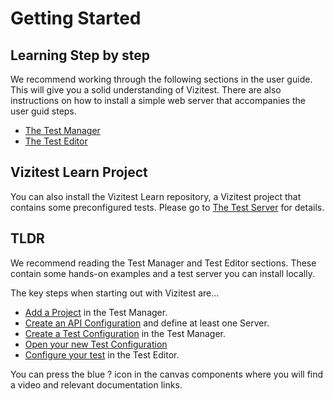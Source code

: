 # Getting Started

## Learning Step by step
We recommend working through the following sections in the user guide. This will give you a solid understanding of Vizitest. There are also instructions on how to install a simple web server that accompanies the user guid steps.

- [The Test Manager](Test-Manager.md)
- [The Test Editor](Test-Editor.md)

## Vizitest Learn Project
You can also install the Vizitest Learn repository, a Vizitest project that contains some preconfigured tests. Please go to [The Test Server](The-Test-Server.md) for details.

## TLDR
We recommend reading the Test Manager and Test Editor sections. These contain some hands-on examples and a test server you can install locally.

The key steps when starting out with Vizitest are...

- [Add a Project](Add-new-project.md) in the Test Manager.
- [Create an API Configuration](API-Configurations.md) and define at least one Server.
- [Create a Test Configuration](Adding-a-test-configuration.md) in the Test Manager.
- [Open your new Test Configuration](Edit-a-test-configuration.md)
- [Configure your test](Test-Editor.md) in the Test Editor.

You can press the blue ? icon in the canvas components where you will find a video and relevant documentation links.
